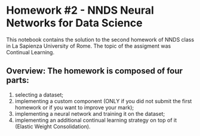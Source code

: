 # Homework #2 - NNDS Neural Networks for Data Science
This notebook contains the solution to the second homework of NNDS class in La Sapienza University of Rome. The topic of the assigment was Continual Learning.


## Overview: The homework is composed of four parts: 
1. selecting a dataset; 
2. implementing a custom component (ONLY if you did not submit the first homework or if you want to improve your mark); 
3. implementing a neural network and training it on the dataset; 
4. implementing an additional continual learning strategy on top of it (Elastic Weight Consolidation).
